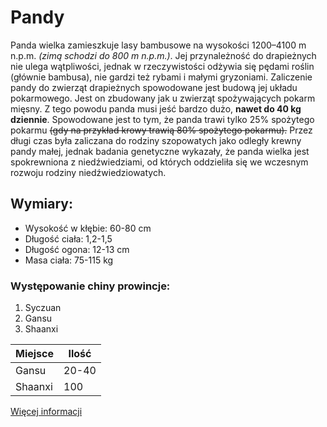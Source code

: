 # Pandy

Panda wielka zamieszkuje lasy bambusowe na wysokości 1200–4100 m n.p.m. *(zimą schodzi do 800 m n.p.m.)*.
Jej przynależność do drapieżnych nie ulega wątpliwości, jednak w rzeczywistości odżywia się pędami roślin (głównie bambusa),
nie gardzi też rybami i małymi gryzoniami. Zaliczenie pandy do zwierząt drapieżnych spowodowane jest budową jej
układu pokarmowego. Jest on zbudowany jak u zwierząt spożywających pokarm mięsny.
Z tego powodu panda musi jeść bardzo dużo, **nawet do 40 kg dziennie**. Spowodowane jest to tym,
że panda trawi tylko 25% spożytego pokarmu ~~(gdy na przykład krowy trawią 80% spożytego pokarmu).~~
Przez długi czas była zaliczana do rodziny szopowatych jako odległy krewny pandy małej, jednak badania genetyczne wykazały,
że panda wielka jest spokrewniona z niedźwiedziami, od których oddzieliła się we wczesnym rozwoju rodziny niedźwiedziowatych.

## Wymiary:
- Wysokość w kłębie: 60-80 cm
- Długość ciała: 1,2-1,5
- Długość ogona: 12-13 cm
- Masa ciała: 75-115 kg

### Występowanie chiny prowincje:
  1. Syczuan
  2. Gansu
  3. Shaanxi

| Miejsce  | Ilość  |
  | -------- | ------ |
  | Gansu    | 20-40  |
  | Shaanxi  | 100    |


  [Więcej informacji](https://pl.wikipedia.org/wiki/Panda_wielka)
